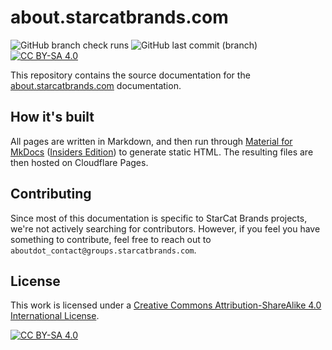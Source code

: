 # about.starcatbrands.com
![GitHub branch check runs](https://img.shields.io/github/check-runs/starcatbrands/about.starcatbrands.com/main)
 ![GitHub last commit (branch)](https://img.shields.io/github/last-commit/starcatbrands/about.starcatbrands.com/main)
 [![CC BY-SA 4.0][cc-by-sa-shield]][cc-by-sa]

This repository contains the source documentation for the [about.starcatbrands.com](https://about.starcatbrands.com) documentation.

## How it's built
All pages are written in Markdown, and then run through [Material for MkDocs](https://squidfunk.github.io/mkdocs-material/) ([Insiders Edition](https://squidfunk.github.io/mkdocs-material/insiders/)) to generate static HTML. The resulting files are then hosted on Cloudflare Pages.

## Contributing
Since most of this documentation is specific to StarCat Brands projects, we're not actively searching for contributors. However, if you feel you have something to contribute, feel free to reach out to `aboutdot_contact@groups.starcatbrands.com`.

## License
This work is licensed under a
[Creative Commons Attribution-ShareAlike 4.0 International License][cc-by-sa].

[![CC BY-SA 4.0][cc-by-sa-image]][cc-by-sa]

[cc-by-sa]: http://creativecommons.org/licenses/by-sa/4.0/
[cc-by-sa-image]: https://licensebuttons.net/l/by-sa/4.0/88x31.png
[cc-by-sa-shield]: https://img.shields.io/badge/License-CC%20BY--SA%204.0-lightgrey.svg